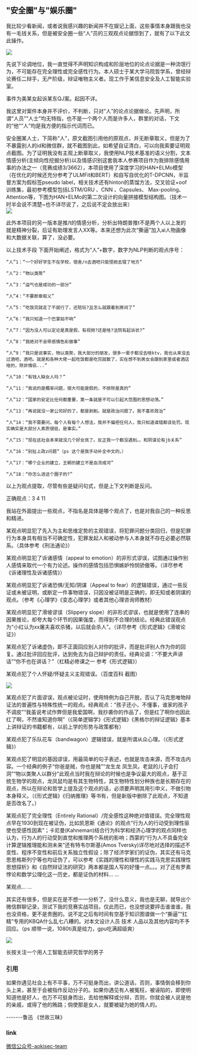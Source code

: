 ## "安全圈"与"娱乐圈"

我比较少看新闻，或者说我感兴趣的新闻并不在娱记上面，这些事情本身跟我也没有一毛钱关系，但是被安全圈一些“人”员的三观观点论据惊到了，就有了以下此文此操作。  

![](../images/0.jpg)  


先说下论调地位，我一直觉得不声明知识构成和阶层地位的论点论据是一种流氓行为，不可能存在完全理性或完全感性行为。本人硕士于某大学马院哲学系，曾经辩论赛任二辩手，无产阶级，辩证唯物主义者。现工作于某信息安全及人工智能实验室。  

事件为美某女起诉某东QJ案。起因不详。  

我这里对案件本身并不评价，不判断，只对“人”的论点论据做论。先声明，所谓“人员”“人士”均无特指，也不是一个两个人而是许多人，群里的对话，下文的“他”“人”均是我方便的指示代词而已。  

安全圈某人士，下简称“人”，原文截图引用他的原观点，并无断章取义，但是为了不暴露别人的id和微信群，就不截图到此，如希望自证清白，可以向我索要证明观点截图。为了证明我没有主观上断章取义，我使用NLP技术基准的语义分割，文本情感分析(主倾向性挖掘分析)以及情感识别这套我本人参赛项目作为我排除感情用事的办法之一（竞赛成绩3/3662），本项目使用了深度学习的HAN+ELMo模型（在优化的时候还充分参考了ULMFit和BERT）和自写自优化的T-DPCNN，半监督方案为假标签pseudo label，相关技术还有hinton的蒸馏方法，交叉验证+oof训练集，最初参考模型包括LSTM/GRU 、CNN 、Capsules、 Max-pooling、 Attention等，下图为HAN+ELMo的第二次设计的向量拼接模型结构图。（技术一时半会说不清楚~也不详尽说了，之后说不定会放出来）  
![](../images/1.jpg)  


此外本项目的另一版本是推/t的情感分析，分析出特朗普推t不是两个人以上发的就是精神分裂，后证有助理发言人XX等。本来还想为此次“撕逼”加入ai人物画像和大数据关联，算了，没必要。  

以上技术手段 下面开始阐述，格式为“人”+数字，数字为NLP判断的观点序号：  

```
“人”1：“一个好好学生不在学校，宿舍/n去酒吧只能怪她去错了地方”

“人”2：“物以类聚”

“人”3：“运气也是成功的一部分”

“人”4：“不要断章取义”

“人”5：“吃饭完就走了不就行了，还陪玩?且怎么就跟着到房间了”

“人”6：“我只知道一个巴掌拍不响”

“人”7：“因为没人可以定论是真是假，有视频?还是啥?法院有起诉状?”

“人”8：“我绝对不会带感情色彩做事”

“人”9：“我只是说事实，物以类聚，我大部分的朋友，很多一辈子都没去啥ktv，我也从来没去过酒吧，酒吧。就是和各种大佬一起吃饭都是吃完就散了，实在想不到男女会跟到家里或者酒店啥的，除非情侣...”

“人”10：“有钱人缺女人吗？”

“人”11：“我说的是概率问题，很大可能是假的，不排除是真的”

“人”12：“国家的安定比任何都重要，第一条就是不可以引起大范围的思想动荡。”

“人”13：“再说就没一家公司好的了，都是剥削。就是政治问题了。我不喜欢政治”

“人”14：“我不需要问，每个人有每个人想法，我并不偏袒任何人，我只知道谁错都该处罚。现实确实是大部分人素质很低，是事实。”

“人”15：“现在这社会本来就没几个好女孩了。反正我一个都没遇到。。和阴谋论有jb关系”

“人”16：“别扯上政z问题”（ps 这个是我手动补全中文的。）

“人”17：“哪个企业的建立，王朝的建立不是血流成河”

“人”18：“你怎么进这个圈子的?”
```

以上为观点提取，尽管有些是疑问句式，但是上下文判断是反问。  

正确观点：3 4 11  

我站在外面提出一些观点，不指名是具体是哪个观点了，也是对我自己的一种反思和精进。  

某观点明显犯了先入为主和思维定势的主观错误，将犯罪问题分类回归，但是犯罪行为本身具有相当不可确定性，犯罪发起人和被动参与人本身就不存在必要必然联系。（具体参考《刑法通论》）  

某观点明显犯了诉诸感情（appeal to emotion）的非形式谬误，试图通过操作别人感情来取代一个有力论述。操作的感情包括恐惧嫉妒怜悯骄傲等。（详尽参考《诉诸理性及诉诸感情》）  

某观点明显犯了诉诸恐惧/无知/阴谋（Appeal to fear）的逻辑错误，通过一些反证或未被证明，或断定一件事物错误，只因没被证明是正确的，即无知或者阴谋的观点。（参考《心理学》《变态心理学》或者其他心理咨询师教材）  

某观点明显犯了滑坡谬误（Slippery slope）的非形式谬误，也就是使用了连串的因果推论，却夸大每个环节的因果强度，而得到不合理的结论。经典此错误观点为“小红认为xx屠夫喜欢杀猪，以后就会杀人”。（详尽参考《形式逻辑》《滑坡论证》）  

某观点犯了诉诸虚伪，即不正面回应别人对你的批评，而是批评别人作为你的回复。通过批评回应批评，达到免去为自己辩护的责任。经典论调：“不要大声讲话”“你不也在讲话？”（杠精必修课之一 参考《形式逻辑》）  

某观点犯了个人怀疑/怀疑主义主观错误。（百度百科 截图）  

![](../images/2.jpg)

某观点犯了片面谬误，观点被论证时，使用特例为自己开脱，否认了马克思唯物辩证法的普遍性与特殊性统一的观点。经典观点：“孩子还小，不懂事，谁家的孩子不调皮”“我虽说考试作弊但是我爱国啊，我抄袭你的作品了，但是红了啊你也因此红了啊，不然谁知道你啊”（《简单逻辑学》《形式逻辑》《黑格尔的辩证逻辑》基本上讲辩证的书籍都有，以前上学的形势与政策都有）  

某观点犯了乐队花车（bandwagon）逻辑错误，就是所谓从众心理。（《形式逻辑》）  

某观点犯了明显的基因谬误，用最简单的句子表述，也就是攻击来源，而不攻击内容。一个经典的例子“你爸是贼，你也是贼”“龙生龙 凤生凤，老鼠的儿子会打洞”“物以类聚人以群分”此观点当时我在辩论的时候也是争议最大的观点，基于正统生物学的观点，龙凤鼠均是有其生物特性，其生物特性划分种族也是长期存在的观点，所以在辩论和哲学上提及这个观点的话，必须要声明其用引申义，不做引物本身释义。（《形式逻辑》《归纳推理》等书有，但是新版中删除了此观点，不知道是否改名了。）  

某观点犯了完全理性（Entirely Rational）/完全感性这种绝对值错误。完全理性观点早在1930到现在被证伪，比如凯恩斯《通论》的观点“行为人的行动受到理性驱使也受感性因素”；卡尼曼(Kahneman)结合行为科学和经济心理学的观点同样也认为，行为人的行动受到直觉和推理两个系统的影响；西蒙的“行为人不具备完全计算逻辑推理能和测未来”还有特韦尔斯基(Amos Tversky)详尽地对选择的描述不变性、程序不变性和前后关系独立性假设；除了经济学家们的证伪，其实还有马克思恩格斯列宁等也均证伪了，可以参考《实践的理性和理性的实践马克思实践理性思想探析》和《自然辩证法的研究》两本都是国人写的好懂一点。。。对了还有罗素悖论和数学公理化这一历史，都是证伪的材料... ...  

某观点... ...  

其实还有很多，但是实在是不想一一分析了，没什么意义，我也是无聊，就导出个微信群聊记录，测试下我的竞赛实战项目。仅此而已，也没想说要抨击谁谁谁，我也没资格，更不是贵圈的。说不定之后有时间有空基于知识图谱做一个“撕逼”“扛精”专用的KBQA什么乱七八糟的。对本文设计人员 技术 人品以及其他内容均不予回应。（ps 顺带一说，1080ti真是给力，gpu吃满超级爽）  

![](../images/3.jpg)  

长按关注一个用人工智能去研究哲学的男子  

### 引用
如果你遇见社会上有不平事，万不可挺身而出，讲公道话，否则，事情倒会移到你头上来，甚至于会被指作反动分子的。如果你遇见有人被冤枉，被诬陷的，即使明知道他是好人，也万不可挺身而出，去给他解释或分辩，否则，你就会被人说是他的亲戚，或得了他的贿路；倘使那是女人，就要被疑为她的情人的。

-------鲁迅  《世故三昧》

### link

[微信公众号-aokisec-team](https://mp.weixin.qq.com/s?__biz=MzIzMDYyNzMyNg==&mid=2247483796&idx=1&sn=1c291e048a6cb3f2c4f63c9c12365b69&chksm=e8b1c305dfc64a13ecc3e0c8c74f7fddfd23942c35de6ab61c369ff076075d7c55291d3548f1&token=994086036&lang=zh_CN#rd)
